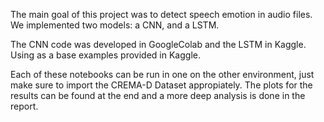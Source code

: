 The main goal of this project was to detect speech emotion in audio files. We implemented two models: a CNN, and a LSTM.

The CNN code was developed in GoogleColab and the LSTM in Kaggle. Using as a base examples provided in Kaggle.

Each of these notebooks can be run in one on the other environment, just make sure to import the CREMA-D Dataset appropiately. The plots for the results can be found at the end and a more deep analysis is done in the report.
